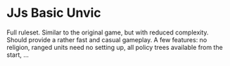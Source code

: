 # JJs Basic Unvic
Full ruleset. Similar to the original game, but with reduced complexity. Should provide a rather fast and casual gameplay. 
A few features: no religion, ranged units need no setting up, all policy trees available from the start, ...
